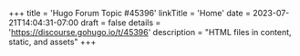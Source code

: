 +++
title = 'Hugo Forum Topic #45396'
linkTitle = 'Home'
date = 2023-07-21T14:04:31-07:00
draft = false
details = 'https://discourse.gohugo.io/t/45396'
description = "HTML files in content, static, and assets"
+++
